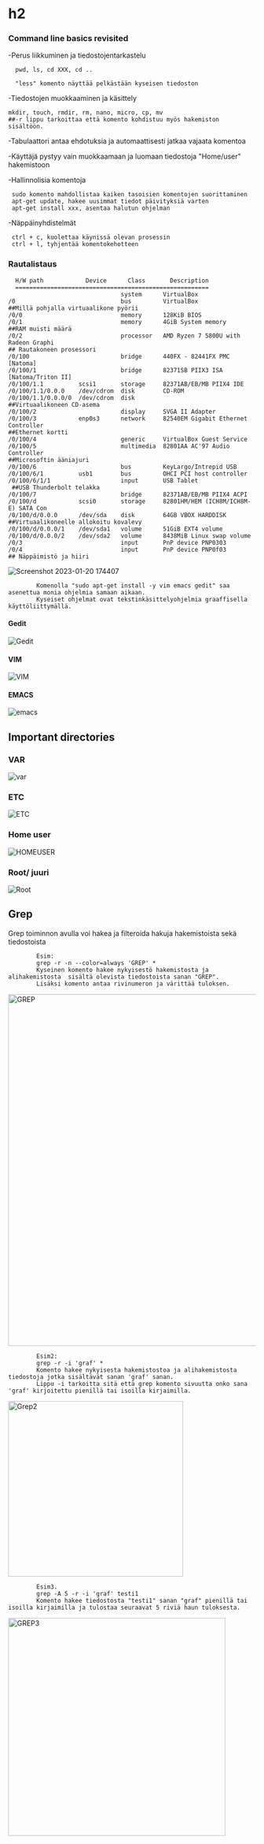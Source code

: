 # h2

### Command line basics revisited 

-Perus liikkuminen ja tiedostojentarkastelu 
      
      pwd, ls, cd XXX, cd ..
      
      "less" komento näyttää pelkästään kyseisen tiedoston
      
-Tiedostojen muokkaaminen ja käsittely
    
    mkdir, touch, rmdir, rm, nano, micro, cp, mv
    ##-r lippu tarkoittaa että komento kohdistuu myös hakemiston sisältöön.
    
-Tabulaattori antaa ehdotuksia ja automaattisesti jatkaa vajaata komentoa
  
-Käyttäjä pystyy vain muokkaamaan ja luomaan tiedostoja "Home/user" hakemistoon

-Hallinnolisia komentoja
    
     sudo komento mahdollistaa kaiken tasoisien komentojen suorittaminen
     apt-get update, hakee uusimmat tiedot päivityksiä varten
     apt-get install xxx, asentaa halutun ohjelman
     
-Näppäinyhdistelmät
            
     ctrl + c, kuolettaa käynissä olevan prosessin
     ctrl + l, tyhjentää komentokehotteen
     
     
### Rautalistaus

      H/W path            Device      Class       Description
      =======================================================
                                    system      VirtualBox
    /0                              bus         VirtualBox
    ##Millä pohjalla virtuaalikone pyörii
    /0/0                            memory      128KiB BIOS
    /0/1                            memory      4GiB System memory
    ##RAM muisti määrä
    /0/2                            processor   AMD Ryzen 7 5800U with Radeon Graphi
    ## Rautakoneen prosessori
    /0/100                          bridge      440FX - 82441FX PMC [Natoma]
    /0/100/1                        bridge      82371SB PIIX3 ISA [Natoma/Triton II]
    /0/100/1.1          scsi1       storage     82371AB/EB/MB PIIX4 IDE
    /0/100/1.1/0.0.0    /dev/cdrom  disk        CD-ROM
    /0/100/1.1/0.0.0/0  /dev/cdrom  disk        
    ##Virtuaalikoneen CD-asema
    /0/100/2                        display     SVGA II Adapter
    /0/100/3            enp0s3      network     82540EM Gigabit Ethernet Controller
    ##Ethernet kortti
    /0/100/4                        generic     VirtualBox Guest Service
    /0/100/5                        multimedia  82801AA AC'97 Audio Controller
    ##Microsoftin ääniajuri
    /0/100/6                        bus         KeyLargo/Intrepid USB
    /0/100/6/1          usb1        bus         OHCI PCI host controller
    /0/100/6/1/1                    input       USB Tablet
     ##USB Thunderbolt telakka
    /0/100/7                        bridge      82371AB/EB/MB PIIX4 ACPI
    /0/100/d            scsi0       storage     82801HM/HEM (ICH8M/ICH8M-E) SATA Con
    /0/100/d/0.0.0      /dev/sda    disk        64GB VBOX HARDDISK
    ##Virtuaalikoneelle allokoitu kovalevy
    /0/100/d/0.0.0/1    /dev/sda1   volume      51GiB EXT4 volume
    /0/100/d/0.0.0/2    /dev/sda2   volume      8438MiB Linux swap volume
    /0/3                            input       PnP device PNP0303
    /0/4                            input       PnP device PNP0f03
    ## Näppäimistö ja hiiri
    
    
![Screenshot 2023-01-20 174407](https://user-images.githubusercontent.com/122887178/213742396-7a8c1faf-cce3-406d-931e-cf60b98b413f.png)

            Komenolla "sudo apt-get install -y vim emacs gedit" saa asenettua monia ohjelmia samaan aikaan.
            Kyseiset ohjelmat ovat tekstinkäsittelyohjelmia graaffisella käyttöliittymällä.

#### Gedit

![Gedit](https://user-images.githubusercontent.com/122887178/213744644-b12ed2fe-6b13-49c0-a5a8-6e8b6e8b3840.png)
#### VIM

![VIM](https://user-images.githubusercontent.com/122887178/213744650-787e9120-06f7-4d4e-a98e-66ab52a74cd7.png)
#### EMACS

![emacs](https://user-images.githubusercontent.com/122887178/213744653-5c686d90-b8a4-47d9-b8d7-d148ffdf7fde.png)

## Important directories

### VAR
![var](https://user-images.githubusercontent.com/122887178/213748489-b4223bbd-b968-4f44-b366-1e64dfa7ebe1.png)

### ETC

![ETC](https://user-images.githubusercontent.com/122887178/213748496-735c77a0-0ce9-4a87-990f-3c0187ebd68c.png)

### Home user

![HOMEUSER](https://user-images.githubusercontent.com/122887178/213748501-7ff7ca6f-4785-4a30-af0b-abbc0d645d85.png)

### Root/ juuri

![Root](https://user-images.githubusercontent.com/122887178/213748503-6527b5d3-6057-4a82-9279-04ab8e2f3597.png)


## Grep 

Grep toiminnon avulla voi hakea ja filteroida hakuja hakemistoista sekä tiedostoista

            Esim:
            grep -r -n --color=always 'GREP' *
            Kyseinen komento hakee nykyisestö hakemistosta ja alihakemistosta  sisältä olevista tiedostoista sanan "GREP".
            Lisäksi komento antaa rivinumeron ja värittää tuloksen.
            

  <img width="714" alt="GREP" src="https://user-images.githubusercontent.com/122887178/213905878-a8820182-0b8d-4e5a-af89-ddf37dbffab2.png">


            Esim2: 
            grep -r -i 'graf' *
            Komento hakee nykyisesta hakemistostoa ja alihakemistosta tiedostoja jotka sisältävät sanan 'graf' sanan.
            Lippu -i tarkoitta sitä että grep komento sivuutta onko sana 'graf' kirjoitettu pienillä tai isoilla kirjaimilla.
            
    
<img width="356" alt="Grep2" src="https://user-images.githubusercontent.com/122887178/213906305-1071e7a8-2d7a-466e-9aef-8f2759696b53.png">


            Esim3.
            grep -A 5 -r -i 'graf' testi1
            Komento hakee tiedostosta "testi1" sanan "graf" pienillä tai isoilla kirjaimilla ja tulostaa seuraavat 5 riviä haun tuloksesta.
         
 <img width="442" alt="GREP3" src="https://user-images.githubusercontent.com/122887178/213906425-9590f313-691c-4dfd-b77f-ce772f44dcc0.png">

            
            






